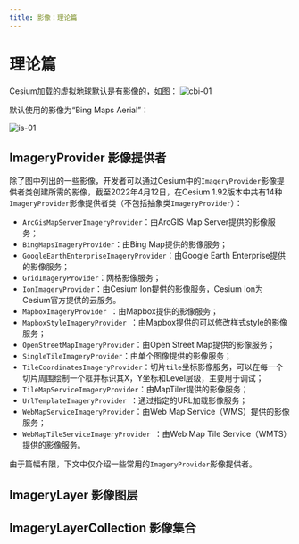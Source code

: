 ```yaml
---
title: 影像：理论篇
---
```


# 理论篇

Cesium加载的虚拟地球默认是有影像的，如图：
![cbi-01](/cesium-docs/assets/img/guide/cbi-01.jpg)

默认使用的影像为“Bing Maps Aerial”：

![is-01](/cesium-docs/assets/img/guide/is-01.png)

## ImageryProvider 影像提供者

除了图中列出的一些影像，开发者可以通过Cesium中的`ImageryProvider`影像提供者类创建所需的影像，截至2022年4月12日，在Cesium 1.92版本中共有14种`ImageryProvider`影像提供者类（不包括抽象类`ImageryProvider`）：

- `ArcGisMapServerImageryProvider`：由ArcGIS Map Server提供的影像服务；
- `BingMapsImageryProvider`：由Bing Map提供的影像服务；
- `GoogleEarthEnterpriseImageryProvider`：由Google Earth Enterprise提供的影像服务；
- `GridImageryProvider`：网格影像服务；
- `IonImageryProvider`：由Cesium Ion提供的影像服务，Cesium Ion为Cesium官方提供的云服务。
- `MapboxImageryProvider `：由Mapbox提供的影像服务；
- `MapboxStyleImageryProvider `：由Mapbox提供的可以修改样式style的影像服务；
- `OpenStreetMapImageryProvider`：由Open Street Map提供的影像服务；
- `SingleTileImageryProvider`：由单个图像提供的影像服务；
- `TileCoordinatesImageryProvider`：切片`tile`坐标影像服务，可以在每一个切片周围绘制一个框并标识其X，Y坐标和Level层级，主要用于调试；
- `TileMapServiceImageryProvider`：由MapTiler提供的影像服务；
- `UrlTemplateImageryProvider `：通过指定的URL加载影像服务；
- `WebMapServiceImageryProvider`：由Web Map Service（WMS）提供的影像服务；
- `WebMapTileServiceImageryProvider `：由Web Map Tile Service（WMTS）提供的影像服务。

由于篇幅有限，下文中仅介绍一些常用的`ImageryProvider`影像提供者。

## ImageryLayer 影像图层

## ImageryLayerCollection 影像集合